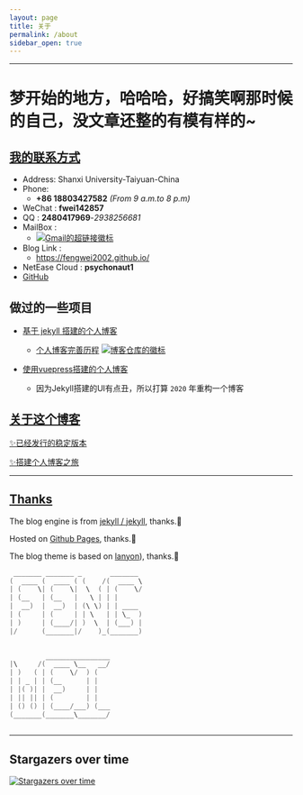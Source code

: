 ```yaml
---
layout: page
title: 关于
permalink: /about
sidebar_open: true
---
```


***
# 梦开始的地方，哈哈哈，好搞笑啊那时候的自己，没文章还整的有模有样的~



## <u>我的联系方式</u>

* Address: Shanxi University-Taiyuan-China
* Phone: 
  + **+86 18803427582** *(From 9 a.m.to 8 p.m)*
* WeChat :  **fwei142857**
* QQ : **2480417969**-*2938256681*
* MailBox :
  + [![Gmail的超链接徽标](https://img.shields.io/badge/My__-Gmail-blue.svg)](mailto:psychonaut1f@gmail.com)
* Blog Link :
  + <https://fengwei2002.github.io/>
* NetEase Cloud : **psychonaut1**
* [GitHub](https://github.com/fengwei2002) 

## **做过的一些项目**

* [基于 jekyll 搭建的个人博客](https://github.com/fengwei2002/fengwei2002.github.io)
  + [个人博客完善历程](https://fengwei2002.github.io/posts/Blog_Perfect) [![博客仓库的徽标](https://img.shields.io/badge/Jekyll__theme-Fengwei-blue.svg)](https://github.com/fengwei2002/fengwei2002.github.io)

* [使用vuepress搭建的个人博客]()
  + 因为Jekyll搭建的UI有点丑，所以打算 `2020` 年重构一个博客 

## <u>关于这个博客</u>

[✨已经发行的稳定版本](https://github.com/fengwei2002/fengwei2002.github.io/releases)

[✨搭建个人博客之旅](https://fengwei2002.github.io/posts/Blog_Perfect)

***

## <u>Thanks</u>

The blog engine is from [jekyll / jekyll](https://github.com/jekyll/jekyll), thanks.🎈

Hosted on [Github Pages](https://pages.github.com/), thanks.🎈

The blog theme is based on [lanyon](https://github.com/poole/lanyon)), thanks.🎈

``` cpp
 _______ _______ _       _______ 
(  ____ (  ____ ( (    /(  ____ \
| (    \| (    \|  \  ( | (    \/
| (__   | (__   |   \ | | |      
|  __)  |  __)  | (\ \) | | ____ 
| (     | (     | | \   | | \_  )
| )     | (____/| )  \  | (___) |
|/      (_______|/    )_(_______)
                                 
```

``` cpp
         ________________
|\     /(  ____ \__   __/
| )   ( | (    \/  ) (   
| | _ | | (__      | |   
| |( )| |  __)     | |   
| || || | (        | |   
| () () | (____/___) (___
(_______(_______\_______/
                         
```

***

## Stargazers over time

[![Stargazers over time](https://starchart.cc/fengwei2002/fengwei2002.github.io.svg)](https://starchart.cc/fengwei2002/fengwei2002.github.io)

      

